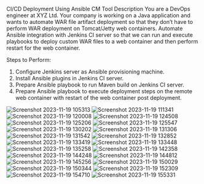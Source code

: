CI/CD Deployment Using Ansible CM Tool
Description
You are a DevOps engineer at XYZ Ltd. Your company is working on a Java application and wants to automate WAR file artifact deployment so that they don’t have to perform WAR deployment on Tomcat/Jetty web containers. Automate Ansible integration with Jenkins CI server so that we can run and execute playbooks to deploy custom WAR files to a web container and then perform restart for the web container.
 
Steps to Perform:
1.	Configure Jenkins server as Ansible provisioning machine.
2.	Install Ansible plugins in Jenkins CI server.
3.	Prepare Ansible playbook to run Maven build on Jenkins CI server.
4.	Prepare Ansible playbook to execute deployment steps on the remote web container with restart of the web container post deployment.

![Screenshot 2023-11-19 105313](https://github.com/adeluyemi79/Ansible-Project/assets/144259400/5845716d-42b9-4423-b2c1-9343b0595454)
![Screenshot 2023-11-19 111341](https://github.com/adeluyemi79/Ansible-Project/assets/144259400/cd5dabb6-19ba-4ed3-be54-7d65b792fff1)
![Screenshot 2023-11-19 120008](https://github.com/adeluyemi79/Ansible-Project/assets/144259400/36d3adcb-5d71-474b-9dc4-c06b515e9096)
![Screenshot 2023-11-19 124508](https://github.com/adeluyemi79/Ansible-Project/assets/144259400/8efc14a1-953d-48b2-9aeb-b6698ea76706)
![Screenshot 2023-11-19 125206](https://github.com/adeluyemi79/Ansible-Project/assets/144259400/1f3f88c8-93fe-4f7f-b0dd-21173955d921)
![Screenshot 2023-11-19 125547](https://github.com/adeluyemi79/Ansible-Project/assets/144259400/9cad7efd-35cb-42c9-b9b3-c02d0bd0a432)
![Screenshot 2023-11-19 130202](https://github.com/adeluyemi79/Ansible-Project/assets/144259400/868122b2-fd9b-4343-9d07-334f7477bbaf)
![Screenshot 2023-11-19 131306](https://github.com/adeluyemi79/Ansible-Project/assets/144259400/6e9f8736-d717-4b57-b812-eb52e38c7a0b)
![Screenshot 2023-11-19 131542](https://github.com/adeluyemi79/Ansible-Project/assets/144259400/d20e53b1-e2c0-45a1-94d0-7eaafe429cc1)
![Screenshot 2023-11-19 132852](https://github.com/adeluyemi79/Ansible-Project/assets/144259400/625c2c68-821f-477c-8882-7f9af81823bd)
![Screenshot 2023-11-19 133419](https://github.com/adeluyemi79/Ansible-Project/assets/144259400/8dd3aca3-9641-432f-8377-cdeb9d4d532c)
![Screenshot 2023-11-19 133448](https://github.com/adeluyemi79/Ansible-Project/assets/144259400/d8aa0fab-ea1d-4c94-ac9c-c23c3cda10bb)
![Screenshot 2023-11-19 135258](https://github.com/adeluyemi79/Ansible-Project/assets/144259400/e73abcec-68dc-4d66-bed3-4cc33f6084f0)
![Screenshot 2023-11-19 142358](https://github.com/adeluyemi79/Ansible-Project/assets/144259400/b7a69ed8-e531-4ccc-b035-1e9df1dc0136)
![Screenshot 2023-11-19 144248](https://github.com/adeluyemi79/Ansible-Project/assets/144259400/862fd8ba-d3e2-49d2-9986-601855e1ee68)
![Screenshot 2023-11-19 144812](https://github.com/adeluyemi79/Ansible-Project/assets/144259400/c1dab2c9-6c9c-42dd-9012-8c1b66b2681e)
![Screenshot 2023-11-19 145256](https://github.com/adeluyemi79/Ansible-Project/assets/144259400/e7de01e8-c23b-4e5b-927d-05dc5fa8e51b)
![Screenshot 2023-11-19 150029](https://github.com/adeluyemi79/Ansible-Project/assets/144259400/ccea02fe-ef2a-41e4-851a-b9f3e18a5000)
![Screenshot 2023-11-19 150344](https://github.com/adeluyemi79/Ansible-Project/assets/144259400/2ace82a6-aec8-4433-bf6c-682ba8082b52)
![Screenshot 2023-11-19 152309](https://github.com/adeluyemi79/Ansible-Project/assets/144259400/d77bad9c-a437-40a7-b7bd-b3641da1268b)
![Screenshot 2023-11-19 154710](https://github.com/adeluyemi79/Ansible-Project/assets/144259400/db276623-94f2-4bf5-81df-b255f8509e51)
![Screenshot 2023-11-19 155331](https://github.com/adeluyemi79/Ansible-Project/assets/144259400/96661495-f6ab-439c-966b-4eb1dc50d32b)
